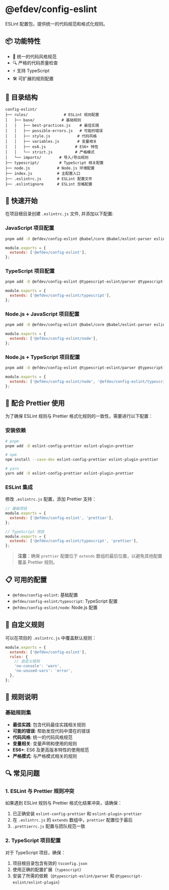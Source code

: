 # @efdev/config-eslint

ESLint 配置包，提供统一的代码规范和格式化规则。

## 📦 功能特性

- 🎯 统一的代码风格规范
- 🔍 严格的代码质量检查
- ⚡️ 支持 TypeScript
- 🛠 可扩展的规则配置

## 📂 目录结构

```
config-eslint/
├── rules/                # ESLint 规则配置
│   ├── base/            # 基础规则
│   │   ├── best-practices.js    # 最佳实践
│   │   ├── possible-errors.js   # 可能的错误
│   │   ├── style.js            # 代码风格
│   │   ├── variables.js        # 变量相关
│   │   ├── es6.js             # ES6+ 特性
│   │   └── strict.js          # 严格模式
│   └── imports/        # 导入/导出规则
├── typescript/         # TypeScript 相关配置
├── node.js            # Node.js 环境配置
├── index.js           # 主配置入口
├── .eslintrc.js       # ESLint 配置文件
├── .eslintignore      # ESLint 忽略配置
```

## 🚀 快速开始

在项目根目录创建 `.eslintrc.js` 文件, 并添加以下配置:

### JavaScript 项目配置

```bash
pnpm add -D @efdev/config-eslint @babel/core @babel/eslint-parser eslint-plugin-import
```

```javascript
module.exports = {
  extends: ['@efdev/config-eslint'],
};
```

### TypeScript 项目配置

```bash
pnpm add -D @efdev/config-eslint @typescript-eslint/parser @typescript-eslint/eslint-plugin eslint-plugin-import eslint-import-resolver-typescript
```

```javascript
module.exports = {
  extends: ['@efdev/config-eslint/typescript'],
};
```

### Node.js + JavaScript 项目配置

```bash
pnpm add -D @efdev/config-eslint @babel/core @babel/eslint-parser eslint-plugin-import eslint-config-egg
```

```javascript
module.exports = {
  extends: ['@efdev/config-eslint/node'],
};
```

### Node.js + TypeScript 项目配置

```bash
pnpm add -D @efdev/config-eslint @typescript-eslint/parser @typescript-eslint/eslint-plugin eslint-plugin-import eslint-import-resolver-typescript eslint-config-egg
```

```javascript
module.exports = {
  extends: ['@efdev/config-eslint/node', '@efdev/config-eslint/typescript'],
};
```

## 🎨 配合 Prettier 使用

为了确保 ESLint 规则与 Prettier 格式化规则的一致性，需要进行以下配置：

### 安装依赖

```bash
# pnpm
pnpm add -D eslint-config-prettier eslint-plugin-prettier

# npm
npm install --save-dev eslint-config-prettier eslint-plugin-prettier

# yarn
yarn add -D eslint-config-prettier eslint-plugin-prettier
```

### ESLint 集成

修改 `.eslintrc.js` 配置，添加 Prettier 支持：

```javascript
// 基础项目
module.exports = {
  extends: ['@efdev/config-eslint', 'prettier'],
};
```

```javascript
// TypeScript 项目
module.exports = {
  extends: ['@efdev/config-eslint/typescript', 'prettier'],
};
```

> **注意**：确保 `prettier` 配置位于 `extends` 数组的最后位置，以避免其他配置覆盖 Prettier 规则。

## 📋 可用的配置

- `@efdev/config-eslint`: 基础配置
- `@efdev/config-eslint/typescript`: TypeScript 配置
- `@efdev/config-eslint/node`: Node.js 配置

## 🔧 自定义规则

可以在项目的 `.eslintrc.js` 中覆盖默认规则：

```javascript
module.exports = {
  extends: ['@efdev/config-eslint'],
  rules: {
    // 自定义规则
    'no-console': 'warn',
    'no-unused-vars': 'error',
  },
};
```

## 📝 规则说明

### 基础规则集

- **最佳实践**: 包含代码最佳实践相关规则
- **可能的错误**: 帮助发现代码中潜在的错误
- **代码风格**: 统一的代码风格规范
- **变量相关**: 变量声明和使用的规则
- **ES6+**: ES6 及更高版本特性的使用规范
- **严格模式**: 与严格模式相关的规则

## 🔍 常见问题

### 1. ESLint 与 Prettier 规则冲突

如果遇到 ESLint 规则与 Prettier 格式化结果冲突，请确保：

1. 已正确安装 `eslint-config-prettier` 和 `eslint-plugin-prettier`
2. 在 `.eslintrc.js` 的 `extends` 数组中，`prettier` 配置位于最后
3. `.prettierrc.js` 配置与团队规范一致

### 2. TypeScript 项目配置

对于 TypeScript 项目，确保：

1. 项目根目录包含有效的 `tsconfig.json`
2. 使用正确的配置扩展（`typescript`）
3. 安装了所需的依赖（`@typescript-eslint/parser` 和 `@typescript-eslint/eslint-plugin`）
